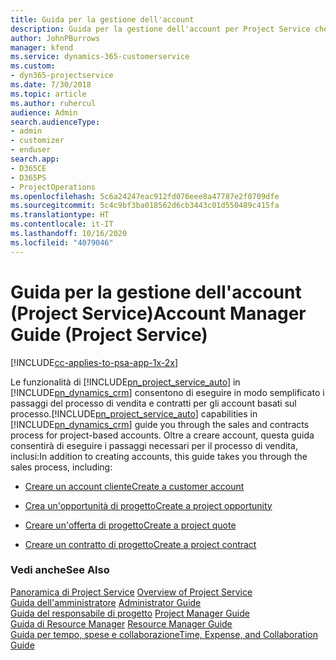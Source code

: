 ```yaml
---
title: Guida per la gestione dell'account
description: Guida per la gestione dell'account per Project Service che illustra i passaggi del processo di vendita e contratti per gli account basati sul progetto
author: JohnPBurrows
manager: kfend
ms.service: dynamics-365-customerservice
ms.custom:
- dyn365-projectservice
ms.date: 7/30/2018
ms.topic: article
ms.author: ruhercul
audience: Admin
search.audienceType:
- admin
- customizer
- enduser
search.app:
- D365CE
- D365PS
- ProjectOperations
ms.openlocfilehash: 5c6a24247eac912fd076eee8a47787e2f0709dfe
ms.sourcegitcommit: 5c4c9bf3ba018562d6cb3443c01d550489c415fa
ms.translationtype: HT
ms.contentlocale: it-IT
ms.lasthandoff: 10/16/2020
ms.locfileid: "4079046"
---
```

# <a name="account-manager-guide-project-service"></a><span data-ttu-id="157bf-103">Guida per la gestione dell'account (Project Service)</span><span class="sxs-lookup"><span data-stu-id="157bf-103">Account Manager Guide (Project Service)</span></span>

[!INCLUDE[cc-applies-to-psa-app-1x-2x](../includes/cc-applies-to-psa-app-1x-2x.md)]

<span data-ttu-id="157bf-104">Le funzionalità di [!INCLUDE[pn_project_service_auto](../includes/pn-project-service-auto.md)] in [!INCLUDE[pn_dynamics_crm](../includes/pn-dynamics-crm.md)] consentono di eseguire in modo semplificato i passaggi del processo di vendita e contratti per gli account basati sul processo.</span><span class="sxs-lookup"><span data-stu-id="157bf-104">[!INCLUDE[pn_project_service_auto](../includes/pn-project-service-auto.md)] capabilities in [!INCLUDE[pn_dynamics_crm](../includes/pn-dynamics-crm.md)] guide you through the sales and contracts process for project-based accounts.</span></span> <span data-ttu-id="157bf-105">Oltre a creare account, questa guida consentirà di eseguire i passaggi necessari per il processo di vendita, inclusi:</span><span class="sxs-lookup"><span data-stu-id="157bf-105">In addition to creating accounts, this guide takes you through the sales process, including:</span></span>  
  
-   [<span data-ttu-id="157bf-106">Creare un account cliente</span><span class="sxs-lookup"><span data-stu-id="157bf-106">Create a customer account</span></span>](../psa/create-customer-account.md)  
  
-   [<span data-ttu-id="157bf-107">Crea un'opportunità di progetto</span><span class="sxs-lookup"><span data-stu-id="157bf-107">Create a project opportunity</span></span>](../psa/create-project-opportunity.md)  
  
-   [<span data-ttu-id="157bf-108">Creare un'offerta di progetto</span><span class="sxs-lookup"><span data-stu-id="157bf-108">Create a project quote</span></span>](../psa/create-project-quote.md)  
  
-   [<span data-ttu-id="157bf-109">Creare un contratto di progetto</span><span class="sxs-lookup"><span data-stu-id="157bf-109">Create a project contract</span></span>](../psa/create-project-contract.md)  
  
  
### <a name="see-also"></a><span data-ttu-id="157bf-110">Vedi anche</span><span class="sxs-lookup"><span data-stu-id="157bf-110">See Also</span></span>  
 <span data-ttu-id="157bf-111">[Panoramica di Project Service](../psa/overview.md) </span><span class="sxs-lookup"><span data-stu-id="157bf-111">[Overview of Project Service](../psa/overview.md) </span></span>  
 <span data-ttu-id="157bf-112">[Guida dell'amministratore](../psa/admin-guide.md) </span><span class="sxs-lookup"><span data-stu-id="157bf-112">[Administrator Guide](../psa/admin-guide.md) </span></span>  
 <span data-ttu-id="157bf-113">[Guida del responsabile di progetto](../psa/project-manager-guide.md) </span><span class="sxs-lookup"><span data-stu-id="157bf-113">[Project Manager Guide](../psa/project-manager-guide.md) </span></span>  
 <span data-ttu-id="157bf-114">[Guida di Resource Manager](../psa/resource-manager-guide.md) </span><span class="sxs-lookup"><span data-stu-id="157bf-114">[Resource Manager Guide](../psa/resource-manager-guide.md) </span></span>  
 [<span data-ttu-id="157bf-115">Guida per tempo, spese e collaborazione</span><span class="sxs-lookup"><span data-stu-id="157bf-115">Time, Expense, and Collaboration Guide</span></span>](../psa/time-expense-collaboration-guide.md)
